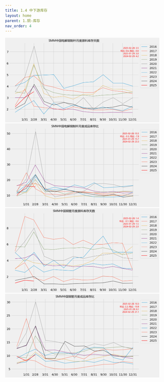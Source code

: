 ```yaml
---
title: 1.4 中下游库存
layout: home
parent: 1.铜-库存
nav_order: 4
---
```



<img src="Charts/SMM%E4%B8%AD%E5%9B%BD%E7%94%B5%E8%A7%A3%E9%93%9C%E5%88%B6%E6%9D%86%E6%9C%88%E5%BA%A6%E5%8E%9F%E6%96%99%E5%BA%93%E5%AD%98%E5%A4%A9%E6%95%B0.png" alt="铜杆原料库存天数">

<img src="Charts/SMM%E4%B8%AD%E5%9B%BD%E7%94%B5%E8%A7%A3%E9%93%9C%E5%88%B6%E6%9D%86%E6%9C%88%E5%BA%A6%E6%88%90%E5%93%81%E5%BA%93%E5%AD%98%E6%AF%94.png" alt="铜杆成品库存比">

<img src="Charts/SMM%E4%B8%AD%E5%9B%BD%E9%93%9C%E7%AE%A1%E6%9C%88%E5%BA%A6%E5%8E%9F%E6%96%99%E5%BA%93%E5%AD%98%E5%A4%A9%E6%95%B0.png" alt="铜管原料库存">

<img src="Charts/SMM%E4%B8%AD%E5%9B%BD%E9%93%9C%E7%AE%A1%E6%9C%88%E5%BA%A6%E6%88%90%E5%93%81%E5%BA%93%E5%AD%98%E6%AF%94.png" alt="铜管原料库存">



